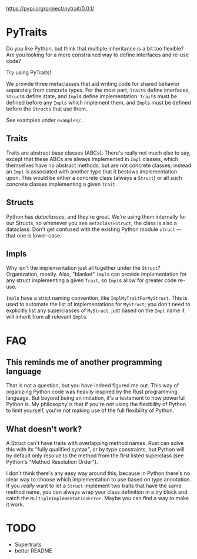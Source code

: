 https://pypi.org/project/pytrait/0.0.1/

PyTraits
========

Do you like Python, but think that multiple inheritance is a bit too flexible? Are you
looking for a more constrained way to define interfaces and re-use code?

Try using PyTraits!

We provide three metaclasses that aid writing code for shared behavior separately from
concrete types. For the most part, `Trait`s define interfaces, `Struct`s define state,
and `Impl`s define implementation. `Trait`s must be defined before any `Impl`s which
implement them, and `Impl`s must be defined before the `Struct`s that use them.

See examples under `examples/`.


Traits
------

Traits are abstract base classes (ABCs). There's really not much else to say, except
that these ABCs are always implemented in `Impl` classes, which themselves have no
abstract methods, but are not concrete classes; instead an `Impl` is associated with
another type that it bestows implementation upon. This would be either a concrete class
(always a `Struct`) or all such concrete classes implementing a given `Trait`.


Structs
-------

Python has _dataclasses_, and they're great. We're using them internally for our
Structs, so whenever you see `metaclass=Struct`, the class is also a dataclass.
Don't get confused with the existing Python module `struct` -- that one is lower-case.


Impls
-----

Why isn't the implementation just all together under the `Struct`? Organization,
mostly. Also, "blanket" `Impl`s can provide implementation for any struct implementing
a given `Trait`, so `Impl`s allow for greater code re-use.

`Impl`s have a strict naming convention, like `ImplMyTraitForMyStruct`. This is used to
automate the list of implementations for `MyStruct`; you don't need to explicitly list
any superclasses of `MyStruct`, just based on the `Impl` name it will inherit from all
relevant `Impl`s.


FAQ
===


This reminds me of another programming language
-----------------------------------------------

That is not a question, but you have indeed figured me out. This way of organizing
Python code was heavily inspired by the Rust programming language. But beyond being an
imitation, it's a testament to how powerful Python is. My philosophy is that if
you're not using the flexibility of Python to limit yourself, you're not making use of
the full flexibility of Python.


What doesn't work?
------------------

A Struct can't have traits with overlapping method names. Rust can solve this
with its "fully qualified syntax", or by type constraints, but Python will
by default only resolve to the method from the first listed superclass (see
Python's "Method Resolution Order").

I don't think there's any easy way around this, because in Python there's no clear way
to choose which implementation to use based on type annotation. If you _really_ want to
let a `Struct` implement two traits that have the same method name, you can always wrap
your class definition in a try block and catch the `MultipleImplementationError`. Maybe
you can find a way to make it work.


TODO
====

  - Supertraits
  - better README

